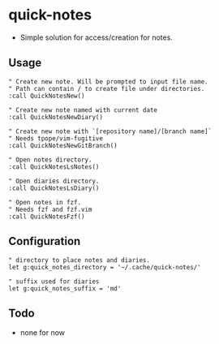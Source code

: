 # quick-notes
- Simple solution for access/creation for notes.

## Usage
```vim
" Create new note. Will be prompted to input file name.
" Path can contain / to create file under directories.
:call QuickNotesNew()

" Create new note named with current date
:call QuickNotesNewDiary()

" Create new note with `[repository name]/[branch name]`
" Needs tpope/vim-fugitive
:call QuickNotesNewGitBranch()

" Open notes directory.
:call QuickNotesLsNotes()

" Open diaries directory.
:call QuickNotesLsDiary()

" Open notes in fzf.
" Needs fzf and fzf.vim
:call QuickNotesFzf()
```

## Configuration
```vim
" directory to place notes and diaries.
let g:quick_notes_directory = '~/.cache/quick-notes/'

" suffix used for diaries
let g:quick_notes_suffix = 'md'
```

## Todo
- none for now
